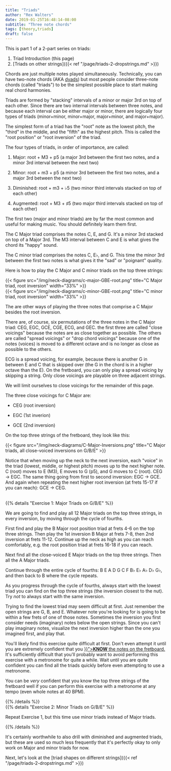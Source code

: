 ```yaml
---
title: "Triads"
author: "Rex Walters"
date: 2019-01-25T16:48:14-08:00
subtitle: "Three note chords"
tags: [theory,triads]
draft: false
---
```


This is part 1 of a 2-part series on triads:

1. Triad Introduction (this page)
2. [Triads on other strings]({{< ref "/page/triads-2-dropstrings.md" >}})

Chords are just multiple notes played simultaneously. Technically, you can have two-note chords (AKA [dyads](https://en.wikipedia.org/wiki/Dyad_(music))) but most people consider three-note chords (called "triads") to be the simplest possible place to start making real chord harmonies.

Triads are formed by "stacking" intervals of a minor or major 3rd on top of each other. Since there are two internal intervals between three notes, and because each interval can be either major or minor, there are logically four types of triads (minor+minor, minor+major, major+minor, and major+major).

The simplest form of a triad has the "root" note as the lowest pitch, the "third" in the middle, and the "fifth" as the highest pitch. This is called the "root position" or "root inversion" of the triad.

The four types of triads, in order of importance, are called:

1. Major: root + M3 + p5 (a major 3rd between the first two notes, and a minor 3rd interval between the next two)

2. Minor: root + m3 + p5 (a minor 3rd between the first two notes, and a major 3rd between the next two)

3. Diminished: root + m3 + &flat;5 (two minor third intervals stacked on top of each other)

4. Augmented: root + M3 + &sharp;5 (two major third intervals stacked on top of each other)

The first two (major and minor triads) are by far the most common and useful for making music. You should definitely learn them first.

The C Major triad comprises the notes C, E, and G. It's a minor 3rd stacked on top of a Major 3rd. The M3 interval between C and E is what gives the chord its "happy" sound.

The C minor triad comprises the notes C, E&flat;, and G. This time the minor 3rd between the first two notes is what gives it the "sad" or "poignant" quality.

Here is how to play the C Major and C minor triads on the top three strings:

<div class="text-center">
{{< figure src="/img/neck-diagrams/c-major-GBE-root.png" title="C Major triad, root inversion" width="33%" >}}
</div>

<div class="text-center">
{{< figure src="/img/neck-diagrams/c-minor-GBE-root.png" title="C minor triad, root inversion" width="33%" >}}
</div>

The are other ways of playing the three notes that comprise a C Major besides the root inversion.

There are, of course, six permutations of the three notes in the C Major triad: CEG, EGC, GCE, CGE, ECG, and GEC. the first three are called "close voicings" because the notes are as close together as possible. The others are called "spread voicings" or "drop chord voicings" because one of the notes (voices) is moved to a different octave and is no longer as close as possible to the others.

ECG is a spread voicing, for example, because there is another G in between E and C that is skipped over (the G in the chord is in a higher octave than the E). On the fretboard, you can only play a spread voicing by skipping a string. Only close voicings are playable on three adjacent strings.

We will limit ourselves to close voicings for the remainder of this page.

The three close voicings for C Major are:

* CEG (root inversion)

* EGC (1st inverion)

* GCE (2nd inversion)

On the top three strings of the fretboard, they look like this:

<div class="text-center">
{{< figure src="/img/neck-diagrams/C-Major-Inversions.png" title="C Major triads, all close-voiced inversions on G/B/E" >}}
</div>

Notice that when moving up the neck to the next inversion, each "voice" in the triad (lowest, middle, or highest pitch) moves up to the next higher note. C (root) moves to E (M3), E moves to G (p5), and G moves to C (root). CEG &rarr; EGC. The same thing going from first to second inversion: EGC &rarr; GCE. And again when repeating the next higher root inversion (at frets 15-17 if you can reach): GCE &rarr; CEG.

<br/>
{{% details "Exercise 1: Major Triads on G/B/E" %}}
<div class="bg-info">
<p>
  We are going to find and play all 12 Major triads on the top three strings, in every inversion, by moving through the cycle of fourths.
</p>
<p>
  First find and play the B Major root position triad at frets 4-6 on the top three strings. Then play the 1st inversion B Major at frets 7-8, then 2nd inversion at frets 11-12. Continue up the neck as high as you can reach comfortably, e.g. the root position triad at frets 16-18 if you can reach.
</p>
<p>
  Next find all the close-voiced E Major triads on the top three strings. Then all the A Major triads.
</p>
<p>
  Continue through the entire cycle of fourths: B E A D G C F B&flat; E&flat; A&flat; D&flat; G&flat;, and then back to B where the cycle repeats.
</p>
<p>
  As you progress through the cycle of fourths, always start with the lowest triad you can find on the top three strings (the inversion closest to the nut). Try <em>not</em> to always start with the same inversion.
</p>
<p>
  Trying to find the lowest triad may seem difficult at first. Just remember the open strings are G, B, and E. Whatever note you're looking for is going to be within a few frets of one of those notes. Sometimes the inversion you first consider needs (imaginary) notes below the open strings. Since you can't play imaginary notes, visualize the next inversion higher than the one you imagined first, and play that.
</p>
<p>
  You'll likely find this exercise quite difficult at first. Don't even attempt it until you are extremely confident that you <a href="{{< ref "/page/1-just-12-notes.md" >}}"><strong>KNOW</strong> the notes on the fretboard.</a> It's sufficiently difficult that you'll probably want to avoid performing this exercise with a metronome for quite a while. Wait until you are quite confident you can find all the triads quickly before even attempting to use a metronome.
</p>
<p>
  You can be <em>very</em> confident that you know the top three strings of the fretboard well if you can perform this exercise with a metronome at any tempo (even whole notes at 40 BPM).
</div>
{{% /details %}}

<br/>
{{% details "Exercise 2: Minor Triads on G/B/E" %}}
<div class="bg-info">
<p>
  Repeat Exercise 1, but this time use minor triads instead of Major triads.
</p>
{{% /details %}}

It's certainly worthwhile to also drill with diminished and augmented triads, but these are used so much less frequently that it's perfectly okay to only work on Major and minor triads for now.

Next, let's look at the [triad shapes on different strings]({{< ref "/page/triads-2-dropstrings.md" >}})
